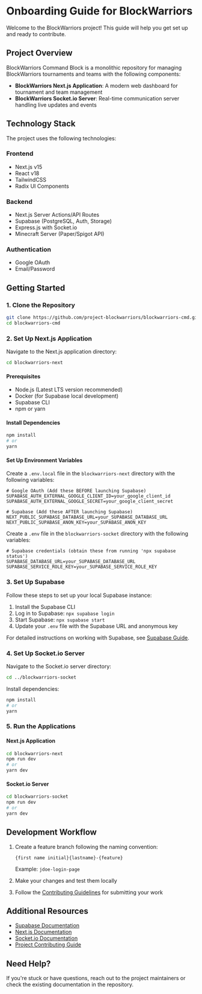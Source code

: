 # Onboarding Guide for BlockWarriors

Welcome to the BlockWarriors project! This guide will help you get set up and ready to contribute.

## Project Overview

BlockWarriors Command Block is a monolithic repository for managing BlockWarriors tournaments and teams with the following components:

- **BlockWarriors Next.js Application**: A modern web dashboard for tournament and team management
- **BlockWarriors Socket.io Server**: Real-time communication server handling live updates and events

## Technology Stack

The project uses the following technologies:

### Frontend
- Next.js v15
- React v18
- TailwindCSS
- Radix UI Components

### Backend
- Next.js Server Actions/API Routes
- Supabase (PostgreSQL, Auth, Storage)
- Express.js with Socket.io
- Minecraft Server (Paper/Spigot API)

### Authentication
- Google OAuth
- Email/Password

## Getting Started

### 1. Clone the Repository

```bash
git clone https://github.com/project-blockwarriors/blockwarriors-cmd.git
cd blockwarriors-cmd
```

### 2. Set Up Next.js Application

Navigate to the Next.js application directory:

```bash
cd blockwarriors-next
```

#### Prerequisites

- Node.js (Latest LTS version recommended)
- Docker (for Supabase local development)
- Supabase CLI
- npm or yarn

#### Install Dependencies

```bash
npm install
# or
yarn
```

#### Set Up Environment Variables

Create a `.env.local` file in the `blockwarriors-next` directory with the following variables:

```
# Google OAuth (Add these BEFORE launching Supabase)
SUPABASE_AUTH_EXTERNAL_GOOGLE_CLIENT_ID=your_google_client_id
SUPABASE_AUTH_EXTERNAL_GOOGLE_SECRET=your_google_client_secret

# Supabase (Add these AFTER launching Supabase)
NEXT_PUBLIC_SUPABASE_DATABASE_URL=your_SUPABASE_DATABASE_URL
NEXT_PUBLIC_SUPABASE_ANON_KEY=your_SUPABASE_ANON_KEY
```

Create a `.env` file in the `blockwarriors-socket` directory with the following variables:

```
# Supabase credentials (obtain these from running 'npx supabase status')
SUPABASE_DATABASE_URL=your_SUPABASE_DATABASE_URL
SUPABASE_SERVICE_ROLE_KEY=your_SUPABASE_SERVICE_ROLE_KEY
```

### 3. Set Up Supabase

Follow these steps to set up your local Supabase instance:

1. Install the Supabase CLI
2. Log in to Supabase: `npx supabase login`
3. Start Supabase: `npx supabase start`
4. Update your `.env` file with the Supabase URL and anonymous key

For detailed instructions on working with Supabase, see [Supabase Guide](./supabase.md).

### 4. Set Up Socket.io Server

Navigate to the Socket.io server directory:

```bash
cd ../blockwarriors-socket
```

Install dependencies:

```bash
npm install
# or
yarn
```

### 5. Run the Applications

#### Next.js Application

```bash
cd blockwarriors-next
npm run dev
# or
yarn dev
```

#### Socket.io Server

```bash
cd blockwarriors-socket
npm run dev
# or
yarn dev
```

## Development Workflow

1. Create a feature branch following the naming convention:
   ```
   {first name initial}{lastname}-{feature}
   ```
   Example: `jdoe-login-page`

2. Make your changes and test them locally

3. Follow the [Contributing Guidelines](./contributing.md) for submitting your work

## Additional Resources

- [Supabase Documentation](https://supabase.com/docs)
- [Next.js Documentation](https://nextjs.org/docs)
- [Socket.io Documentation](https://socket.io/docs)
- [Project Contributing Guide](./contributing.md)

## Need Help?

If you're stuck or have questions, reach out to the project maintainers or check the existing documentation in the repository.
